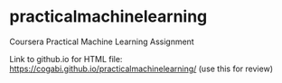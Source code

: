 # practicalmachinelearning
Coursera Practical Machine Learning Assignment

Link to github.io for HTML file: https://cogabi.github.io/practicalmachinelearning/ (use this for review)
